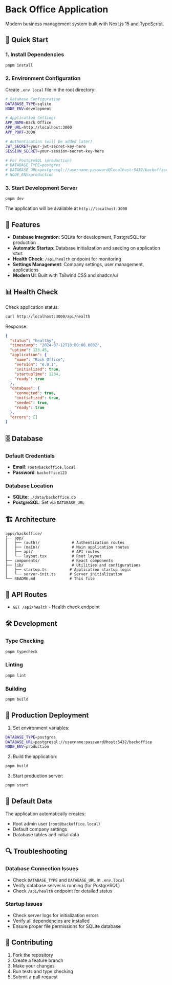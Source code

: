 # Back Office Application

Modern business management system built with Next.js 15 and TypeScript.

## 🚀 Quick Start

### 1. Install Dependencies

```bash
pnpm install
```

### 2. Environment Configuration

Create `.env.local` file in the root directory:

```bash
# Database Configuration
DATABASE_TYPE=sqlite
NODE_ENV=development

# Application Settings
APP_NAME=Back Office
APP_URL=http://localhost:3000
APP_PORT=3000

# Authentication (will be added later)
JWT_SECRET=your-jwt-secret-key-here
SESSION_SECRET=your-session-secret-key-here

# For PostgreSQL (production)
# DATABASE_TYPE=postgres
# DATABASE_URL=postgresql://username:password@localhost:5432/backoffice
# NODE_ENV=production
```

### 3. Start Development Server

```bash
pnpm dev
```

The application will be available at `http://localhost:3000`

## 🔧 Features

- **Database Integration**: SQLite for development, PostgreSQL for production
- **Automatic Startup**: Database initialization and seeding on application start
- **Health Check**: `/api/health` endpoint for monitoring
- **Settings Management**: Company settings, user management, applications
- **Modern UI**: Built with Tailwind CSS and shadcn/ui

## 📊 Health Check

Check application status:

```bash
curl http://localhost:3000/api/health
```

Response:
```json
{
  "status": "healthy",
  "timestamp": "2024-07-12T10:00:00.000Z",
  "uptime": 123.45,
  "application": {
    "name": "Back Office",
    "version": "0.0.1",
    "initialized": true,
    "startupTime": 1234,
    "ready": true
  },
  "database": {
    "connected": true,
    "initialized": true,
    "seeded": true,
    "ready": true
  },
  "errors": []
}
```

## 🗄️ Database

### Default Credentials
- **Email**: `root@backoffice.local`
- **Password**: `backoffice123`

### Database Location
- **SQLite**: `./data/backoffice.db`
- **PostgreSQL**: Set via `DATABASE_URL`

## 🏗️ Architecture

```
apps/backoffice/
├── app/
│   ├── (auth)/              # Authentication routes
│   ├── (main)/              # Main application routes
│   ├── api/                 # API routes
│   └── layout.tsx           # Root layout
├── components/              # React components
├── lib/                     # Utilities and configurations
│   ├── startup.ts          # Application startup logic
│   └── server-init.ts      # Server initialization
└── README.md               # This file
```

## 🔗 API Routes

- `GET /api/health` - Health check endpoint

## 🛠️ Development

### Type Checking
```bash
pnpm typecheck
```

### Linting
```bash
pnpm lint
```

### Building
```bash
pnpm build
```

## 🚀 Production Deployment

1. Set environment variables:
```bash
DATABASE_TYPE=postgres
DATABASE_URL=postgresql://username:password@host:5432/backoffice
NODE_ENV=production
```

2. Build the application:
```bash
pnpm build
```

3. Start production server:
```bash
pnpm start
```

## 📝 Default Data

The application automatically creates:
- Root admin user (`root@backoffice.local`)
- Default company settings
- Database tables and initial data

## 🔍 Troubleshooting

### Database Connection Issues
- Check `DATABASE_TYPE` and `DATABASE_URL` in `.env.local`
- Verify database server is running (for PostgreSQL)
- Check `/api/health` endpoint for detailed status

### Startup Issues
- Check server logs for initialization errors
- Verify all dependencies are installed
- Ensure proper file permissions for SQLite database

## 🤝 Contributing

1. Fork the repository
2. Create a feature branch
3. Make your changes
4. Run tests and type checking
5. Submit a pull request 